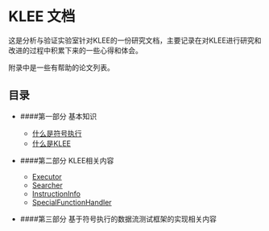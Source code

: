 KLEE 文档
=======

这是分析与验证实验室针对KLEE的一份研究文档，主要记录在对KLEE进行研究和改进的过程中积累下来的一些心得和体会。

附录中是一些有帮助的论文列表。

## 目录

* ####第一部分 基本知识
    * [什么是符号执行](part1/what-is-symbolic-execution.md)
    * [什么是KLEE](part1/what-is-klee.md)

* ####第二部分 KLEE相关内容
    * [Executor]()
    * [Searcher]()
    * [InstructionInfo]()
    * [SpecialFunctionHandler]()
    
* ####第三部分 基于符号执行的数据流测试框架的实现相关内容